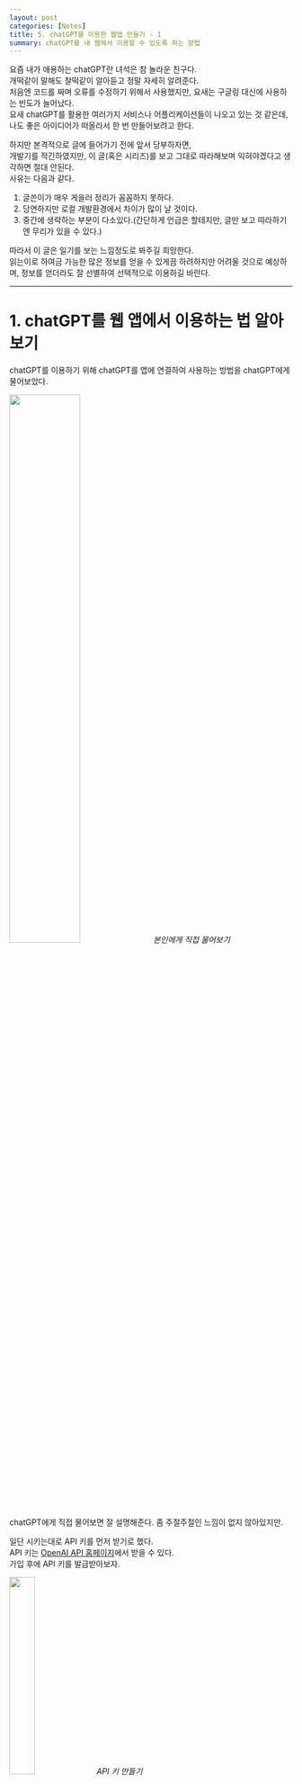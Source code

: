 ```yaml
---
layout: post
categories: [Notes]
title: 5. chatGPT를 이용한 웹앱 만들기 - 1
summary: chatGPT를 내 웹에서 이용할 수 있도록 하는 방법
---
```


요즘 내가 애용하는 chatGPT란 녀석은 참 놀라운 친구다.<br>
개떡같이 말해도 찰떡같이 알아듣고 정말 자세히 알려준다.<br>
처음엔 코드를 짜며 오류를 수정하기 위해서 사용했지만, 요새는 구글링 대신에 사용하는 빈도가 늘어났다.<br>
요새 chatGPT를 활용한 여러가지 서비스나 어플리케이션들이 나오고 있는 것 같은데, 나도 좋은 아이디어가 떠올라서 한 번 만들어보려고 한다.<br>

하지만 본격적으로 글에 들어가기 전에 앞서 당부하자면,<br>
개발기를 적긴하였지만, 이 글(혹은 시리즈)를 보고 그대로 따라해보며 익혀야겠다고 생각하면 절대 안된다.<br>
사유는 다음과 같다.<br>
1. 글쓴이가 매우 게을러 정리가 꼼꼼하지 못하다.<br>
2. 당연하지만 로컬 개발환경에서 차이가 많이 날 것이다.<br>
3. 중간에 생략하는 부분이 다소있다.(간단하게 언급은 할테지만, 글만 보고 따라하기엔 무리가 있을 수 있다.)<br>
   
따라서 이 글은 일기를 보는 느낌정도로 봐주길 희망한다.<br>
읽는이로 하여금 가능한 많은 정보를 얻을 수 있게끔 하려하지만 어려울 것으로 예상하며, 정보를 얻더라도 잘 선별하여 선택적으로 이용하길 바란다.<br>

---

# 1. chatGPT를 웹 앱에서 이용하는 법 알아보기

chatGPT를 이용하기 위해 chatGPT를 앱에 연결하여 사용하는 방법을 chatGPT에게 물어보았다.<br>

<p class="post-image-wrapper">
    <img src="https://github.com/user-attachments/assets/0a1b1a0c-fbb6-4044-aac2-21c7bb5b0962" class="image" width="50%" height="50%" onclick="imgClick('https://github.com/user-attachments/assets/0a1b1a0c-fbb6-4044-aac2-21c7bb5b0962')">
    <em align="center" class="caption">본인에게 직접 물어보기</em>
</p><br>

chatGPT에게 직접 물어보면 잘 설명해준다. 좀 주절주절인 느낌이 없지 않아있지만.<br>

일단 시키는대로 API 키를 먼저 받기로 했다.<br>
API 키는 [OpenAI API 홈페이지](https://platform.openai.com/)에서 받을 수 있다.<br>
가입 후에 API 키를 발급받아보자.<br>

<p class="post-image-wrapper">
    <img src="https://github.com/user-attachments/assets/c42e29af-3ceb-4cb2-95c1-8d207cd5e1f7" class="image" width="30%" height="30%" onclick="imgClick('https://github.com/user-attachments/assets/c42e29af-3ceb-4cb2-95c1-8d207cd5e1f7')">
    <em align="center" class="caption">API 키 만들기</em>
</p><br>

<p class="post-image-wrapper">
    <img src="https://github.com/user-attachments/assets/4d67e8b8-27b2-471c-9ab1-e40d77b12676" class="image" width="40%" height="40%" onclick="imgClick('https://github.com/user-attachments/assets/4d67e8b8-27b2-471c-9ab1-e40d77b12676')">
    <em align="center" class="caption">키는 꼭 저장해두자</em>
</p><br>

<p class="post-image-wrapper">
    <img src="https://github.com/user-attachments/assets/8b630702-9e09-4307-9db7-e89c25cadebf" class="image" width="50%" height="50%" onclick="imgClick('https://github.com/user-attachments/assets/8b630702-9e09-4307-9db7-e89c25cadebf')">
    <em align="center" class="caption">만들어진 API 키 확인</em>
</p><br>



사실 너무 뚝딱뚝딱 쉽게 받을 수 있어서 크게 쓸 내용도 없다.<br>
위의 그림과 같이 키 생성을 누르면 알아서 발급받아진다.<br>
다만 여기서 주의할 점이 발급받은 키는 반드시 복사해서 따로 저장해두자.(창을 닫는 순간 재확인이 불가능하다.)<br>

이제 발급 받았으니, 본격적으로 웹 앱을 만들면서 chatGPT를 연결시켜 보겠다.<br>

chatGPT에게 다시 몇 가지를 물어본다.<br>
답변마다 갑자기 이모티콘을 사용하기 시작했다.<br>
본인을 사용해주려하니 좀 신난 것 같았다.<br>

<p class="post-image-wrapper">
    <img src="https://github.com/user-attachments/assets/3d383623-e44d-4735-86c1-5e4fcfb84243" class="image" width="50%" height="50%" onclick="imgClick('https://github.com/user-attachments/assets/3d383623-e44d-4735-86c1-5e4fcfb84243')">
    <em align="center" class="caption">이모티콘 쓰는 chatGPT</em>
</p><br>


<p class="post-image-wrapper">
    <img src="https://github.com/user-attachments/assets/8af052d7-794a-4bc3-a286-d2622fd5ed37" class="image" width="50%" height="50%" onclick="imgClick('https://github.com/user-attachments/assets/8af052d7-794a-4bc3-a286-d2622fd5ed37')">
    <em align="center" class="caption">신난 chatGPT</em>
</p><br>

답변을 하나하나 되짚어 보기엔 양도 많고, 크게 쓸모없는 질문들도 많아서 단순 개념에 관한 질문과 답변은 생략하겠다.<br>

다만 백엔드 프로젝트 생성에 앞서서 chatGPT의 말대로 OpenAI API와 통신하기 위해 필요한 axios 설치하고 넘어가겠다.<br>
```bash
npm install axios
```

---



# 2. Node.js/Express

chatGPT의 답변 중 백엔드 부분에서 Node.js/Express를 사용하라는 말이 있었다.<br>
Express가 무엇인지 몰라서 chatGPT에게 물어봤지만, 우선 그게 중요한 것이 아니기 떄문에 사용하는 법부터 확인해보았다.<br>

먼저, React를 이용한 프론트엔드 부분과 Express를 이용한 백엔드 부분이 생겼으니, 프로젝트 폴더안에 두 개의 하위 폴더를 생성해준다.<br>
바로 client 폴더와 server 폴더이다.<br>
앞으로 client 폴더에서 React를 이용해 프론트엔드 부분을 만들 것이고,<br>
server 폴더에서 Express를 이용해 백엔드 부분을 만들 것이다.(아마)<br>

React 프로젝트를 생성하는 것은 간단하고 많은 레퍼런스가 있으니 과감히 생략하고,<br>
오늘 처음 알게된 Express 프로젝트를 생성하는 법을 알아보겠다.<br>

읽는이들의 경로 혼선을 방지하기 위해서 chatGPT가 알려준 React 프로젝트 생성 명령어를 적자면 아래와 같다.(실제 만든 폴더 이름은 다름)<br>
```bash
npx create-react-app client
```

아래는 Express 프로젝트 생성 관련 chatGPT의 답변이다.<br>
```bash
mkdir server
cd server
npm init -y
npm install express body-parser axios cors dotenv
```

폴더 이름이야 내 맘대로 정하면 될 것 같고, 하나씩 따라하면 큰 문제없이 파일들이 생성된다.<br>
(axios는 앞에서 설치한 것 같은데..)<br>

다음엔 server 폴더 안에 `index.js` 파일을 생성하라고 한다.<br>
그리고 알려준 코드를 그대로 작성했다.<br>
(나중에 수정한 내용이지만 chatGPT는 5000번 포트를 기본으로 알려주었는데, 나는 실행 시에 이미 사용중이라고 하여 5001번으로 고쳐주었다.)<br>
<br>
`.env`파일에 API 키를 적고 dotenv 패키지를 사용하여 환경변수를 로드하는 등, 알려주는대로 몇 가지 더 해주고나면 백엔드 프로젝트 생성이 완료된다.<br>

---

# 3. 프록시 설정

정확히 무엇을 의미하는지 모르겠지만, 우선 chatGPT가 알려주니 따라해 보았다.<br>
`client/package.json` 파일에 아래 라인을 한 줄 추가하라고 한다.<br>

```json
"proxy": "http://localhost:5000"
```

이 설정을 완료하면, React의 `api/chat` 요청이 자동으로 `http://localhost:5000/api/chat`으로 프록시된다고 한다.<br>
뭐 좋은거니 알려주는거겠지, 우선 따라한다.<br>
다만 나는 포트를 5001번으로 수정하였으니 그에 맞게 이 부분도 5001로 바꾸어 적어준다.<br>

<p class="post-image-wrapper">
    <img src="https://github.com/user-attachments/assets/74ec7153-971a-4823-a4b2-e4f272c5ef33" class="image" width="50%" height="50%" onclick="imgClick('https://github.com/user-attachments/assets/74ec7153-971a-4823-a4b2-e4f272c5ef33')">
    <em align="center" class="caption">당시 발생했던 에러</em>
</p><br>

---

# 4. 중간 점검

지금까지 만든 것을 테스트해보겠다.<br>
테스트에 앞서서 부끄럽지만 React 프로젝트의 `App.js` 코드는 chatGPT가 시키는대로 짰다.<br>
우선 잘 작동하는지 확인하기 위해서였다.<br>

React 프로젝트와 Express 프로젝트를 실행해준 다음, React 앱에서 간단하게 메세지를 보내보았다.<br>

<p class="post-image-wrapper">
    <img src="https://github.com/user-attachments/assets/0cff5317-ceb0-4e8f-82ca-22a896d9c928" class="image" width="50%" height="50%" onclick="imgClick('https://github.com/user-attachments/assets/0cff5317-ceb0-4e8f-82ca-22a896d9c928')">
    <em align="center" class="caption">실행된 테스트 화면</em>
</p><br>

chatGPT의 코드이다.<br>
꽤나 잘 만들었다.<br>

다만 메세지를 입력한 후 send하여도 무반응이다.<br>
Express를 실행한 터미널을 확인해보니 에러 메세지가 떠 있었다.<br>

```bash
Error with OpenAI API: Request failed with status code 404
```

chatGPT에게 물어보니, 여러가지 이유를 알려준다.<br>
API 키와 URL은 틀리지 않았으니, GPT의 모델명이 틀린게 아닌가 싶다.<br>
코드에 사용할 모델명을 적는 부분이 있는데 나는 `gpt-4`로 입력해두었고,<br>
무료 계정이라면 `gpt-3.5-turbo`를 써야하는 것일 수도 있다고 한다.<br>

그래서 모델명을 확인하는 법을 물어보았는데, 머 등등 알려주었지만, 좀 방법이 복잡했다. 그냥 홈페이지에서 확인할 수 있으면 좋으련만.<br>
다만 나는 무료 계정이기때문에 `gpt-3.5-turbo`로 바꾸어주었다.<br>

그랬더니 아래와 같이 에러가 뜬다.<br>
```bash
Error with OpenAI API: Request failed with status code 429
```
에러 코드가 달라졌다.<br>
일단 해당 에러는 요청을 과다하게 보냈을 때 나온다고 한다.<br>
내가 보낸 요청에는 답변도 얻지 못했는데 너무 억울하다.<br>
짧은 시간에 여러번 해서 그런가, 그냥 하루에 너무 많이해서 그런가 잘 모르겠다.<br>

사실 API 키를 만들 때 복사를 안해놨다가 그대로 키를 잃어버리게 되어서 다시 발급받았었다.<br>
처음 API 키를 만들면 뭐 어느정도 토큰이나 무료로 사용할 수 있게 끔 한도를 준다고 하는데,<br>
나는 그걸 그대로 날려버린 것일지도 모르곘다.<br>

참지못하고 결제를 하여 유료 계정으로 전환하였다.<br>
그래도 에러가 떴다.<br>

사실 이때부턴 좀 막무가내로 에러 해결에 집중하느라 순서가 정확히는 기억나지 않는다.<br>
정확히는 터미널에 로그로 에러가 발생하지는 않았고, 웹 브라우저 콘솔 창에 오류가 발생하였다.<br>
그렇단 소리는 코드가 문제였다는 소리일 것이다.<br>

생각나는대로라도 정리해보겠다.<br>

먼저 백엔드 서버 포트와 프론트엔드 포트가 다르다면 cors 설정을 이용해주어야 한다.<br>

백엔드 서버 코드(`index.js`)에 아래와 같은 코드를 추가하자.<br>

```bash
app.use(cors());
```

그리고 API 키를 `.env` 파일에 환경 변수 설정해 주었으니, 이를 불러올 수 있게 해준다.
```bash
require('dotenv').config();
```

chatGPT에게 몇 번씩 물어보면서 다른 이슈를 해결하고나면 얘가 자꾸 이전에 알려줬던 코드를 까먹고 새로운 코드를 만들어낸다.<br>
그러는 과정에서 이전에 있었던 코드들이 몇 줄 빠지거나 바뀌었고, 이를 알아채지 못해서 오류가 몇 번이고 발생하였다.<br>
(그대로 복붙을 하지말거나, chatGPT 답변 시에 계속해서 상기시켜주자.)<br>

어쨌든 위의 두 가지를 체크하고 나니 문제가 해결되었다.<br>

<p class="post-image-wrapper">
    <img src="https://github.com/user-attachments/assets/5e6db7bb-9bb8-40fe-b70d-cb3176e39e0d" class="image" width="50%" height="50%" onclick="imgClick('https://github.com/user-attachments/assets/5e6db7bb-9bb8-40fe-b70d-cb3176e39e0d')">
    <em align="center" class="caption">성공한 테스트 화면</em>
</p><br>
(코드가 자꾸 바뀌다보니 웹 페이지 생긴게 처음과 다르게 바뀌었다..ㅋㅋ)<br>

---

# 5. 마치며

chatGPT에게 이것저것 물어보며 하나하나 시키는대로 하다보니, 정말 쉽게 한 것 같다.<br>
근데 다 하고나니 개발 공부가 정말 필요한 것인지 의문이 들기 시작했다.<br>

물론 고도의 레벨에서는 개발자의 역량이 중요하겠지만,<br>
나처럼 어중이떠중이들은 chatGPT는 누가 더 잘 활용하냐에 따라 결과물의 퀄리티가 바뀌는 것이 아닐까.<br>

잘 물어보는게 잘 개발하는 시대가 오는 것 같다.<br>